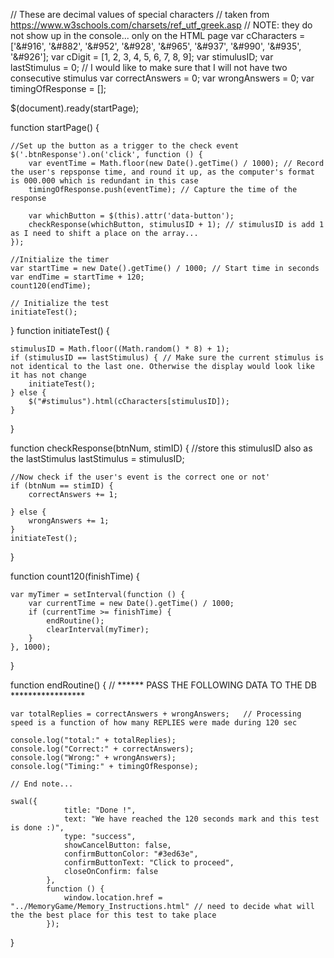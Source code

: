 
// These are decimal values of special characters 
// taken from https://www.w3schools.com/charsets/ref_utf_greek.asp
// NOTE: they do not show up in the console... only on the HTML page
var cCharacters = ['&#916', '&#882', '&#952', '&#928', '&#965', '&#937', '&#990', '&#935', '&#926'];
var cDigit = [1, 2, 3, 4, 5, 6, 7, 8, 9];
var stimulusID;
var lastStimulus = 0; // I would like to make sure that I will not have two consecutive stimulus
var correctAnswers = 0;
var wrongAnswers = 0;
var timingOfResponse = [];



$(document).ready(startPage);

function startPage() {

    //Set up the button as a trigger to the check event
    $('.btnResponse').on('click', function () {
        var eventTime = Math.floor(new Date().getTime() / 1000); // Record the user's repsponse time, and round it up, as the computer's format is 000.000 which is redundant in this case
        timingOfResponse.push(eventTime); // Capture the time of the response
        
        var whichButton = $(this).attr('data-button');
        checkResponse(whichButton, stimulusID + 1); // stimulusID is add 1 as I need to shift a place on the array...
    });

    //Initialize the timer
    var startTime = new Date().getTime() / 1000; // Start time in seconds
    var endTime = startTime + 120;
    count120(endTime);

    // Initialize the test
    initiateTest();

}
function initiateTest() {

    stimulusID = Math.floor((Math.random() * 8) + 1);
    if (stimulusID == lastStimulus) { // Make sure the current stimulus is not identical to the last one. Otherwise the display would look like it has not change
        initiateTest();
    } else {
        $("#stimulus").html(cCharacters[stimulusID]);    
    }
    
}

function checkResponse(btnNum, stimID) {
    //store this stimulusID also as the lastStimulus
    lastStimulus = stimulusID;

    //Now check if the user's event is the correct one or not'
    if (btnNum == stimID) {
        correctAnswers += 1;

    } else {
        wrongAnswers += 1;
    }
    initiateTest();
}

function count120(finishTime) {

    var myTimer = setInterval(function () {
        var currentTime = new Date().getTime() / 1000;
        if (currentTime >= finishTime) {
            endRoutine();
            clearInterval(myTimer);
        }
    }, 1000);
}

function endRoutine() {
    // ****** PASS THE FOLLOWING DATA TO THE DB *****************
    
    var totalReplies = correctAnswers + wrongAnswers;   // Processing speed is a function of how many REPLIES were made during 120 sec

    console.log("total:" + totalReplies);
    console.log("Correct:" + correctAnswers);
    console.log("Wrong:" + wrongAnswers);
    console.log("Timing:" + timingOfResponse);
    
    // End note...
    
    swal({
                title: "Done !",
                text: "We have reached the 120 seconds mark and this test is done :)",
                type: "success",
                showCancelButton: false,
                confirmButtonColor: "#3ed63e",
                confirmButtonText: "Click to proceed",
                closeOnConfirm: false
            },
            function () {
                window.location.href = "../MemoryGame/Memory_Instructions.html" // need to decide what will the the best place for this test to take place
            });
}

